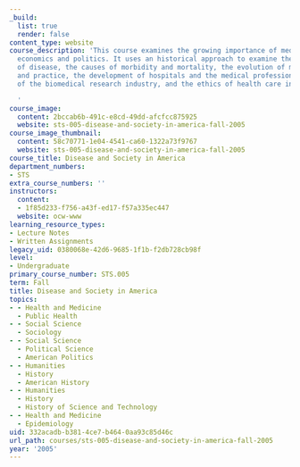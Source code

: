 ```yaml
---
_build:
  list: true
  render: false
content_type: website
course_description: 'This course examines the growing importance of medicine in culture,
  economics and politics. It uses an historical approach to examine the changing patterns
  of disease, the causes of morbidity and mortality, the evolution of medical theory
  and practice, the development of hospitals and the medical profession, the rise
  of the biomedical research industry, and the ethics of health care in America.

  '
course_image:
  content: 2bccab6b-491c-e8cd-49dd-afcfcc875925
  website: sts-005-disease-and-society-in-america-fall-2005
course_image_thumbnail:
  content: 58c70771-1e04-4541-ca60-1322a73f9767
  website: sts-005-disease-and-society-in-america-fall-2005
course_title: Disease and Society in America
department_numbers:
- STS
extra_course_numbers: ''
instructors:
  content:
  - 1f85d233-f756-a43f-ed17-f57a335ec447
  website: ocw-www
learning_resource_types:
- Lecture Notes
- Written Assignments
legacy_uid: 0380068e-42d6-9685-1f1b-f2db728cb98f
level:
- Undergraduate
primary_course_number: STS.005
term: Fall
title: Disease and Society in America
topics:
- - Health and Medicine
  - Public Health
- - Social Science
  - Sociology
- - Social Science
  - Political Science
  - American Politics
- - Humanities
  - History
  - American History
- - Humanities
  - History
  - History of Science and Technology
- - Health and Medicine
  - Epidemiology
uid: 332acadb-b381-4ce7-b464-0aa93c85d46c
url_path: courses/sts-005-disease-and-society-in-america-fall-2005
year: '2005'
---
```

